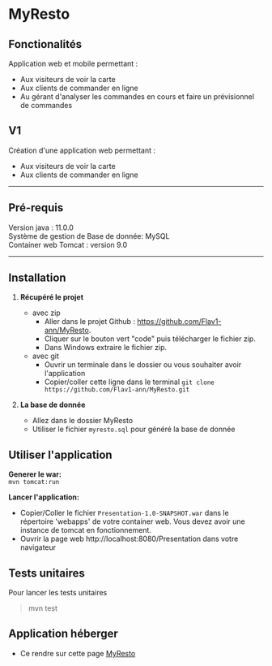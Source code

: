 # MyResto

## Fonctionalités
Application web et mobile permettant :<br>
* Aux visiteurs de voir la carte
* Aux clients de commander en ligne
* Au gérant d'analyser les commandes en cours et faire un prévisionnel de commandes

## V1
Création d'une application web permettant :
* Aux visiteurs de voir la carte
* Aux clients de commander en ligne

<hr>

## Pré-requis
Version java : 11.0.0 <br>
Système de gestion de Base de donnée: MySQL <br>
Container web Tomcat : version 9.0

<hr>

## Installation

1. **Récupéré le projet**
    * avec zip
        * Aller dans le projet Github : https://github.com/Flav1-ann/MyResto.
        * Cliquer sur le bouton vert "code" puis télécharger le fichier zip.
        * Dans Windows extraire le fichier zip.
    * avec git
        * Ouvrir un terminale dans le dossier ou vous souhaiter avoir l'application
        * Copier/coller cette ligne dans le terminal `git clone https://github.com/Flav1-ann/MyResto.git`
    

2. **La base de donnée**
    * Allez dans le dossier MyResto
    * Utiliser le fichier `myresto.sql` pour généré la base de donnée

## Utiliser l'application

**Generer le war:** <br>
`mvn tomcat:run`

**Lancer l'application:**
* Copier/Coller le fichier `Presentation-1.0-SNAPSHOT.war` dans le répertoire 'webapps' de votre container web. Vous devez avoir une instance de tomcat en fonctionnement.
* Ouvrir la page web http://localhost:8080/Presentation dans votre navigateur


## Tests unitaires
Pour lancer les tests unitaires
> mvn test

## Application héberger
* Ce rendre sur cette page  [MyResto](http://vps-0c0ccce5.vps.ovh.net:8081/MyResto/)
